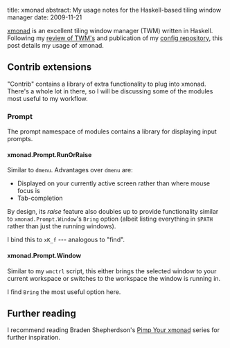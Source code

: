 title: xmonad
abstract: My usage notes for the Haskell-based tiling window manager
date: 2009-11-21

[xmonad][] is an excellent tiling window manager (TWM) written in Haskell.
Following my [review of TWM's][review] and publication of my [config
repository][xmonad-config], this post details my usage of xmonad.

## Contrib extensions

"Contrib" contains a library of extra functionality to plug into xmonad. There's 
a whole lot in there, so I will be discussing some of the modules most useful to 
my workflow.

### Prompt

The prompt namespace of modules contains a library for displaying input prompts.

#### xmonad.Prompt.RunOrRaise

Similar to `dmenu`. Advantages over `dmenu` are:

* Displayed on your currently active screen rather than where mouse focus is
* Tab-completion

By design, its *raise* feature also doubles up to provide functionality similar 
to `xmonad.Prompt.Window`'s `Bring` option (albeit listing everything in `$PATH` 
rather than just the running windows).

I bind this to `xK_f` --- analogous to "find".

#### xmonad.Prompt.Window

Similar to my `wmctrl` script, this either brings the selected window to your 
current workspace or switches to the workspace the window is running in.

I find `Bring` the most useful option here.

## Further reading

I recommend reading Braden Shepherdson's [Pimp Your xmonad][pimp] series for
further inspiration.

  [pimp]: http://braincrater.wordpress.com/2008/11/02/pimp-your-xmonad-1-status-bars/
  [xmonad]: http://xmonad.org/
  [review]: http://tlvince.com/tiling-window-managers-reprise
  [xmonad-config]: https://github.com/tlvince/xmonad-config
